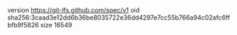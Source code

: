version https://git-lfs.github.com/spec/v1
oid sha256:3caad3e12dd6b36be8035722e36dd4297e7cc55b766a94c02afc6ffbfb9f5826
size 16549
